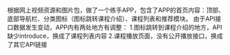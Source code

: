 根据网上视频资源和图片包，做了一个练手APP，包含了APP的首页内容：顶部、底部导航栏、分类图标（图标跳转课程介绍）、课程列表和推荐模块。
由于API接口数据发生变动，APP内有两处地方有调整：
1.图标跳转到课程介绍的地方，API缺少introduce，换成了课程列表内容
2.课程播放页面，没有公开播放接口，换成了其它API链接

